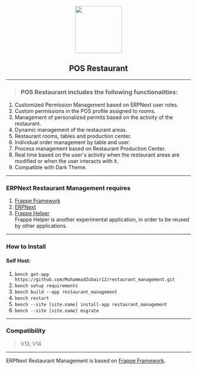 <div align = "center">
    <img src = "https://frappecloud.com/files/pos-restaurant.webp" height = "128">
    <h2>POS Restaurant</h2>
</div>

___
> ### POS Restaurant includes the following functionalities:

1. Customized Permission Management based on ERPNext user roles.
2. Custom permissions in the POS profile assigned to rooms.
3. Management of personalized permits based on the activity of the restaurant.
4. Dynamic management of the restaurant areas.
5. Restaurant rooms, tables and production center.
6. Individual order management by table and user.
7. Process management based on Restaurant Production Center.
8. Real time based on the user's activity when the restaurant areas are modified or when the user interacts with it.
9. Compatible with Dark Theme.

___
### ERPNext Restaurant Management requires
1. [Frappe Framework](https://github.com/quantumbitcore/frappe_helper.git)
2. [ERPNext](https://github.com/frappe/erpnext.git)
3. [Frappe Helper](https://github.com/quantumbitcore/frappe_helper.git)<br>
    Frappe Helper is another experimental application, in order to be reused by other applications.

___
### How to Install

#### Self Host:
1. `bench get-app https://github.com/MuhammadZubair12/restaurant_management.git`
2. `bench setup requirements`
3. `bench build --app restaurant_management`
4. `bench restart`
5. `bench --site [site.name] install-app restaurant_management`
6. `bench --site [site.name] migrate`


___
### Compatibility
> V13, V14

___
ERPNext Restaurant Management is based on [Frappe Framework](https://github.com/frappe/frappe).

